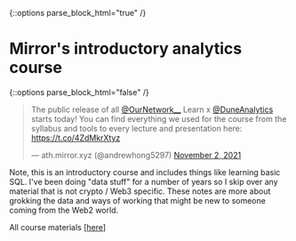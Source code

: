 {::options parse_block_html="true" /}

# Mirror's introductory analytics course

{::options parse_block_html="false" /}

<div class="center">

<blockquote class="twitter-tweet"><p lang="en" dir="ltr">The public release of all <a href="https://twitter.com/OurNetwork__?ref_src=twsrc%5Etfw">@OurNetwork__</a> Learn x <a href="https://twitter.com/DuneAnalytics?ref_src=twsrc%5Etfw">@DuneAnalytics</a> starts today! You can find everything we used for the course from the syllabus and tools to every lecture and presentation here: <a href="https://t.co/4ZdMkrXtyz">https://t.co/4ZdMkrXtyz</a></p>&mdash; ath.mirror.xyz (@andrewhong5297) <a href="https://twitter.com/andrewhong5297/status/1455505412493619209?ref_src=twsrc%5Etfw">November 2, 2021</a></blockquote> <script async src="https://platform.twitter.com/widgets.js" charset="utf-8"></script>

</div>

Note, this is an introductory course and includes things like learning basic SQL. I've been doing "data stuff" for a number of years so I skip over any material that is not crypto / Web3 specific. These notes are more about grokking the data and ways of working that might be new to someone coming from the Web2 world.

All course materials [[here](https://ournetwork.mirror.xyz/gP16wLY-9BA1E_ZuOSv1EUAgYGfK9mELNza8cfgMWPQ)]
